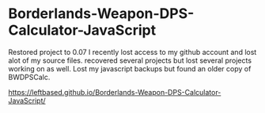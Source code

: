# Borderlands-Weapon-DPS-Calculator-JavaScript
Restored project to 0.07
I recently lost access to my github account and lost alot of my source files.
recovered several projects but lost several projects working on as well.
Lost my javascript backups but found an older copy of BWDPSCalc.

https://leftbased.github.io/Borderlands-Weapon-DPS-Calculator-JavaScript/
